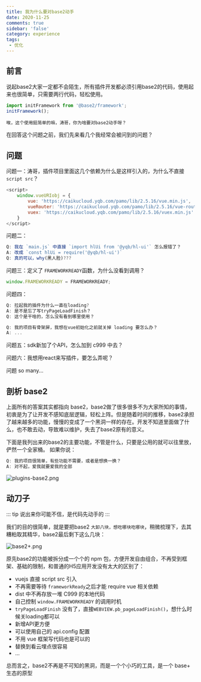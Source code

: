 ```yaml
---
title: 我为什么要对base2动手
date: 2020-11-25
comments: true
sidebar: 'false'
category: experience
tags:
 - 优化
---
```


## 前言

说起base2大家一定都不会陌生，所有插件开发都必须引用base2的代码，使用起来也很简单，只需要两行代码，轻松使用。

```js
import initFramework from '@base2/framework';
initFramework();
```

`唉，这个使用挺简单的嘛，涛哥，你为啥要对base2动手呀？`

在回答这个问题之前，我们先来看几个我经常会被问到的问题？

## 问题

问题一：涛哥，插件项目里面这几个依赖为什么是这样引入的，为什么不直接`script src`？

```js
<script>
    window.vueURIobj = {
        vue: 'https://caikucloud.yqb.com/pamo/lib/2.5.16/vue.min.js',
        vueRouter: 'https://caikucloud.yqb.com/pamo/lib/2.5.16/vue-router.min.js',
        vuex: 'https://caikucloud.yqb.com/pamo/lib/2.5.16/vuex.min.js'
    }
</script>
```

问题二：

```js
Q: 我在 `main.js` 中直接 `import hlUi from '@yqb/hl-ui'` 怎么报错了？
A: 改成 `const hlUi = require('@yqb/hl-ui')`
Q: 真的可以，why(黑人脸)???
```

问题三：定义了 `FRAMEWORKREADY`函数，为什么没看到调用？

```js
window.FRAMEWORKREADY = FRAMEWORKREADY;
```

问题四：

```js
Q: 拉起我的插件为什么一直在loading?
A: 是不是忘了写tryPageLoadFinish？
Q: 这个是干啥的，怎么没有看到哪里使用？

Q: 我的项目有骨架屏，我想在vue初始化之前就关掉 loading 要怎么办？
A: ...
```

问题五：sdk新加了个API，怎么加到 c999 中去？

问题六：我想用react来写插件，要怎么弄呢？

问题 so many...

## 剖析 base2

上面所有的答案其实都指向 base2，base2做了很多很多不为大家所知的事情，初衷是为了让开发不感知底层逻辑，轻松上阵。但是随着时间的推移，base2承担了越来越多的功能，慢慢的变成了一个黑洞一样的存在。开发不知道里面做了什么，也不敢去动，导致难以维护，失去了base2原有的意义。

下面是我列出来的base2的主要功能，不管是什么，只要是公用的就可以往里放，俨然一个全家桶。
如果你说：

```js
Q: 我的项目很简单，有些功能不需要，或者是想换一换？
A: 对不起，爱我就要爱我的全部
```

![plugins-base2.png]()

## 动刀子

::: tip
说出来你可能不信，是代码先动手的
:::

我们的目的很简单，就是要把base2 `大卸八块，想吃哪块吃哪块`，稍微梳理下，去其糟粕取其精华，base2最后剩下这么几块：

![base2+.png]()

原先base2的功能被拆分成一个个的 npm 包，方便开发自由组合，不再受到框架、基础的限制，和普通的H5应用开发没有太大的区别了：

* vuejs 直接 script src 引入
* 不再需要等待 `frameworkReady`之后才能 require vue 相关依赖
* dist 中不再存放一堆 C999 的本地代码
* 自己控制 `window.FRAMEWORKREADY` 的调用时机
* `tryPageLoadFinish` 没有了，直接`WEBVIEW.pb_pageLoadFinish()`，想什么时候关loading都可以
* 新增API更方便
* 可以使用自己的 api.config 配置
* 不用 vue 框架写代码也是可以的
* 替换到看云埋点很容易
* ...

总而言之，base2不再是不可知的黑洞，而是一个个小巧的工具，是一个 base+ 生态的原型

